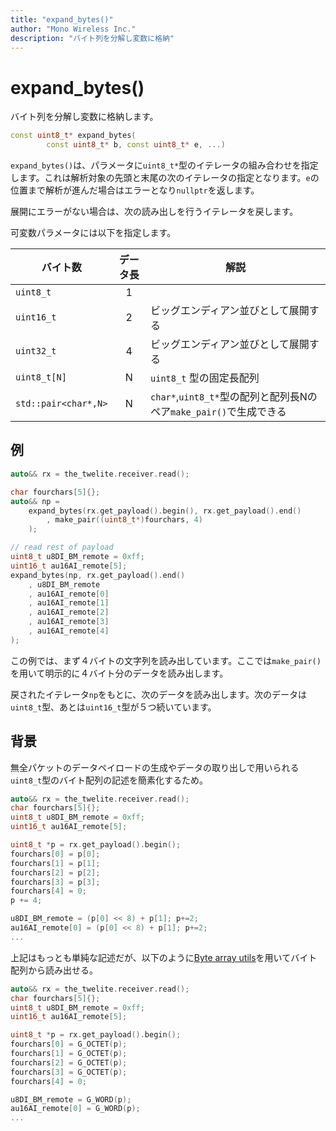 ```yaml
---
title: "expand_bytes()"
author: "Mono Wireless Inc."
description: "バイト列を分解し変数に格納"
---
```

# expand\_bytes()

バイト列を分解し変数に格納します。

```cpp
const uint8_t* expand_bytes(
        const uint8_t* b, const uint8_t* e, ...)
```

`expand_bytes()`は、パラメータに`uint8_t*`型のイテレータの組み合わせを指定します。これは解析対象の先頭と末尾の次のイテレータの指定となります。`e`の位置まで解析が進んだ場合はエラーとなり`nullptr`を返します。

展開にエラーがない場合は、次の読み出しを行うイテレータを戻します。

可変数パラメータには以下を指定します。

| バイト数                 | データ長 | 解説                                                |
| -------------------- | :--: | ------------------------------------------------- |
| `uint8_t`            |   1  |                                                   |
| `uint16_t`           |   2  | ビッグエンディアン並びとして展開する                                |
| `uint32_t`           |   4  | ビッグエンディアン並びとして展開する                                |
| `uint8_t[N]`         |   N  | `uint8_t` 型の固定長配列                                 |
| `std::pair<char*,N>` |   N  | `char*`,`uint8_t*`型の配列と配列長Nのペア`make_pair()`で生成できる |



## 例

```cpp
auto&& rx = the_twelite.receiver.read();

char fourchars[5]{}; 
auto&& np = 
	expand_bytes(rx.get_payload().begin(), rx.get_payload().end()
		, make_pair((uint8_t*)fourchars, 4)
    );

// read rest of payload
uint8_t u8DI_BM_remote = 0xff;
uint16_t au16AI_remote[5];
expand_bytes(np, rx.get_payload().end()
	, u8DI_BM_remote
	, au16AI_remote[0]
	, au16AI_remote[1]
	, au16AI_remote[2]
	, au16AI_remote[3]
	, au16AI_remote[4]
);
```

この例では、まず４バイトの文字列を読み出しています。ここでは`make_pair()`を用いて明示的に４バイト分のデータを読み出します。

戻されたイテレータ`np`をもとに、次のデータを読み出します。次のデータは`uint8_t`型、あとは`uint16_t`型が５つ続いています。



## 背景

無全パケットのデータペイロードの生成やデータの取り出しで用いられる`uint8_t`型のバイト配列の記述を簡素化するため。

```cpp
auto&& rx = the_twelite.receiver.read();
char fourchars[5]{}; 
uint8_t u8DI_BM_remote = 0xff;
uint16_t au16AI_remote[5];

uint8_t *p = rx.get_payload().begin();
fourchars[0] = p[0];
fourchars[1] = p[1];
fourchars[2] = p[2];
fourchars[3] = p[3];
fourchars[4] = 0;
p += 4;

u8DI_BM_remote = (p[0] << 8) + p[1]; p+=2;
au16AI_remote[0] = (p[0] << 8) + p[1]; p+=2;
...
```

上記はもっとも単純な記述だが、以下のように[Byte array utils](byte-array-utils.md)を用いてバイト配列から読み出せる。

```cpp
auto&& rx = the_twelite.receiver.read();
char fourchars[5]{}; 
uint8_t u8DI_BM_remote = 0xff;
uint16_t au16AI_remote[5];

uint8_t *p = rx.get_payload().begin();
fourchars[0] = G_OCTET(p);
fourchars[1] = G_OCTET(p);
fourchars[2] = G_OCTET(p);
fourchars[3] = G_OCTET(p);
fourchars[4] = 0;

u8DI_BM_remote = G_WORD(p);
au16AI_remote[0] = G_WORD(p);
...
```
